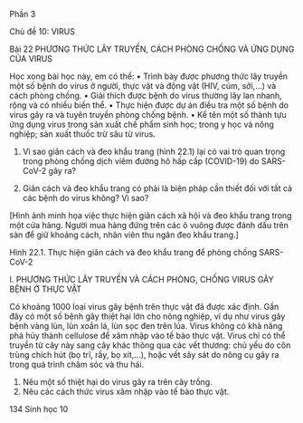 Phần 3

Chủ đề 10: VIRUS

Bài 22 PHƯƠNG THỨC LÂY TRUYỀN, CÁCH PHÒNG CHỐNG VÀ ỨNG DỤNG CỦA VIRUS

Học xong bài học này, em có thể:
• Trình bày được phương thức lây truyền một số bệnh do virus ở người, thực vật và động vật (HIV, cúm, sởi,...) và cách phòng chống.
• Giải thích được bệnh do virus thường lây lan nhanh, rộng và có nhiều biến thể.
• Thực hiện được dự án điều tra một số bệnh do virus gây ra và tuyên truyền phòng chống bệnh.
• Kể tên một số thành tựu ứng dụng virus trong sản xuất chế phẩm sinh học; trong y học và nông nghiệp; sản xuất thuốc trừ sâu từ virus.

1. Vì sao giãn cách và đeo khẩu trang (hình 22.1) lại có vai trò quan trọng trong phòng chống dịch viêm đường hô hấp cấp (COVID-19) do SARS-CoV-2 gây ra?

2. Giãn cách và đeo khẩu trang có phải là biện pháp cần thiết đối với tất cả các bệnh do virus không? Vì sao?

[Hình ảnh minh họa việc thực hiện giãn cách xã hội và đeo khẩu trang trong một cửa hàng. Người mua hàng đứng trên các ô vuông được đánh dấu trên sàn để giữ khoảng cách, nhân viên thu ngân đeo khẩu trang.]

Hình 22.1. Thực hiện giãn cách và đeo khẩu trang để phòng chống SARS-CoV-2

I. PHƯƠNG THỨC LÂY TRUYỀN VÀ CÁCH PHÒNG, CHỐNG VIRUS GÂY BỆNH Ở THỰC VẬT

Có khoảng 1000 loại virus gây bệnh trên thực vật đã được xác định. Gần đây có một số bệnh gây thiệt hại lớn cho nông nghiệp, ví dụ như virus gây bệnh vàng lùn, lùn xoắn lá, lùn sọc đen trên lúa. Virus không có khả năng phá hủy thành cellulose để xâm nhập vào tế bào thực vật. Virus chỉ có thể truyền từ cây này sang cây khác thông qua các vết thương: chủ yếu do côn trùng chích hút (bọ trĩ, rầy, bọ xít,...), hoặc vết sây sát do nông cụ gây ra trong quá trình chăm sóc và thu hái.

1. Nêu một số thiệt hại do virus gây ra trên cây trồng.
2. Nêu các cách thức virus xâm nhập vào tế bào thực vật.

134 Sinh học 10